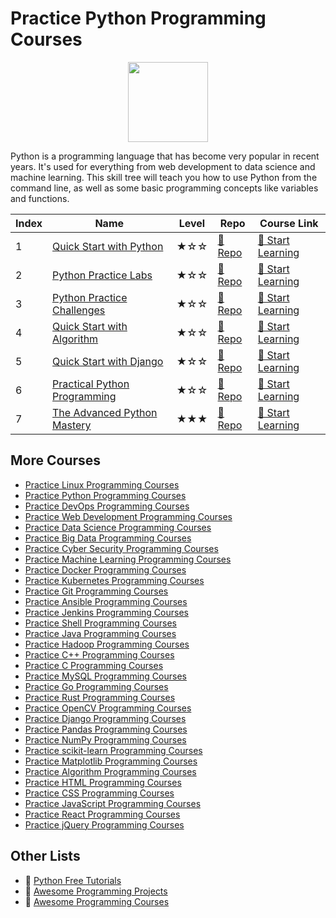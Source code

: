 # Practice Python Programming Courses

<div align="center">
<img width="128px" src="https://file.labex.io/path/E4pVLzVNCjyM.png">
</div>

Python is a programming language that has become very popular in recent years. It's used for everything from web development to data science and machine learning. This skill tree will teach you how to use Python from the command line, as well as some basic programming concepts like variables and functions.

|   Index | Name                                                          | Level   | Repo                                                                 | Course Link                                                               |
|---------|---------------------------------------------------------------|---------|----------------------------------------------------------------------|---------------------------------------------------------------------------|
|       1 | [Quick Start with Python](#quick-start-with-python)           | ★☆☆     | [🔗 Repo](https://github.com/labex-labs/quick-start-with-python)      | [🚀 Start Learning](https://labex.io/courses/quick-start-with-python)      |
|       2 | [Python Practice Labs](#python-practice-labs)                 | ★☆☆     | [🔗 Repo](https://github.com/labex-labs/python-practice-labs)         | [🚀 Start Learning](https://labex.io/courses/python-practice-labs)         |
|       3 | [Python Practice Challenges](#python-practice-challenges)     | ★☆☆     | [🔗 Repo](https://github.com/labex-labs/python-practice-challenges)   | [🚀 Start Learning](https://labex.io/courses/python-practice-challenges)   |
|       4 | [Quick Start with Algorithm](#quick-start-with-algorithm)     | ★☆☆     | [🔗 Repo](https://github.com/labex-labs/quick-start-with-algorithm)   | [🚀 Start Learning](https://labex.io/courses/quick-start-with-algorithm)   |
|       5 | [Quick Start with Django](#quick-start-with-django)           | ★☆☆     | [🔗 Repo](https://github.com/labex-labs/quick-start-with-django)      | [🚀 Start Learning](https://labex.io/courses/quick-start-with-django)      |
|       6 | [Practical Python Programming](#practical-python-programming) | ★☆☆     | [🔗 Repo](https://github.com/labex-labs/practical-python-programming) | [🚀 Start Learning](https://labex.io/courses/practical-python-programming) |
|       7 | [The Advanced Python Mastery](#the-advanced-python-mastery)   | ★★★     | [🔗 Repo](https://github.com/labex-labs/the-advanced-python-mastery)  | [🚀 Start Learning](https://labex.io/courses/the-advanced-python-mastery)  |

## More Courses

- [Practice Linux Programming Courses](https://github.com/labex-labs/practice-linux-programming-courses)
- [Practice Python Programming Courses](https://github.com/labex-labs/practice-python-programming-courses)
- [Practice DevOps Programming Courses](https://github.com/labex-labs/practice-devops-programming-courses)
- [Practice Web Development Programming Courses](https://github.com/labex-labs/practice-web-development-programming-courses)
- [Practice Data Science Programming Courses](https://github.com/labex-labs/practice-data-science-programming-courses)
- [Practice Big Data Programming Courses](https://github.com/labex-labs/practice-bigdata-programming-courses)
- [Practice Cyber Security Programming Courses](https://github.com/labex-labs/practice-cysec-programming-courses)
- [Practice Machine Learning Programming Courses](https://github.com/labex-labs/practice-ml-programming-courses)
- [Practice Docker Programming Courses](https://github.com/labex-labs/practice-docker-programming-courses)
- [Practice Kubernetes Programming Courses](https://github.com/labex-labs/practice-kubernetes-programming-courses)
- [Practice Git Programming Courses](https://github.com/labex-labs/practice-git-programming-courses)
- [Practice Ansible Programming Courses](https://github.com/labex-labs/practice-ansible-programming-courses)
- [Practice Jenkins Programming Courses](https://github.com/labex-labs/practice-jenkins-programming-courses)
- [Practice Shell Programming Courses](https://github.com/labex-labs/practice-shell-programming-courses)
- [Practice Java Programming Courses](https://github.com/labex-labs/practice-java-programming-courses)
- [Practice Hadoop Programming Courses](https://github.com/labex-labs/practice-hadoop-programming-courses)
- [Practice C++ Programming Courses](https://github.com/labex-labs/practice-cpp-programming-courses)
- [Practice C Programming Courses](https://github.com/labex-labs/practice-c-programming-courses)
- [Practice MySQL Programming Courses](https://github.com/labex-labs/practice-mysql-programming-courses)
- [Practice Go Programming Courses](https://github.com/labex-labs/practice-go-programming-courses)
- [Practice Rust Programming Courses](https://github.com/labex-labs/practice-rust-programming-courses)
- [Practice OpenCV Programming Courses](https://github.com/labex-labs/practice-opencv-programming-courses)
- [Practice Django Programming Courses](https://github.com/labex-labs/practice-django-programming-courses)
- [Practice Pandas Programming Courses](https://github.com/labex-labs/practice-pandas-programming-courses)
- [Practice NumPy Programming Courses](https://github.com/labex-labs/practice-numpy-programming-courses)
- [Practice scikit-learn Programming Courses](https://github.com/labex-labs/practice-sklearn-programming-courses)
- [Practice Matplotlib Programming Courses](https://github.com/labex-labs/practice-matplotlib-programming-courses)
- [Practice Algorithm Programming Courses](https://github.com/labex-labs/practice-algorithm-programming-courses)
- [Practice HTML Programming Courses](https://github.com/labex-labs/practice-html-programming-courses)
- [Practice CSS Programming Courses](https://github.com/labex-labs/practice-css-programming-courses)
- [Practice JavaScript Programming Courses](https://github.com/labex-labs/practice-javascript-programming-courses)
- [Practice React Programming Courses](https://github.com/labex-labs/practice-react-programming-courses)
- [Practice jQuery Programming Courses](https://github.com/labex-labs/practice-jquery-programming-courses)


## Other Lists

- 🔗 [Python Free Tutorials](https://github.com/labex-labs/python-free-tutorials)
- 🔗 [Awesome Programming Projects](https://github.com/labex-labs/awesome-programming-projects)
- 🔗 [Awesome Programming Courses](https://github.com/labex-labs/awesome-programming-courses)

